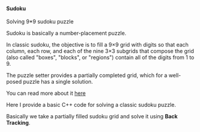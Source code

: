 #### Sudoku
Solving 9*9 sudoku puzzle

Sudoku is basically a number-placement puzzle. 

In classic sudoku, the objective is to fill a 9×9 grid with digits so that each column, each row, and each of the nine 3×3 subgrids that compose the grid (also called "boxes", "blocks", or "regions") contain all of the digits from 1 to 9.

The puzzle setter provides a partially completed grid, which for a well-posed puzzle has a single solution.

You can read more about it [here](https://en.wikipedia.org/wiki/Sudoku)

Here I provide a basic C++ code for solving a classic sudoku puzzle.

Basically we take  a partially filled sudoku grid and solve it using **Back Tracking**. 
